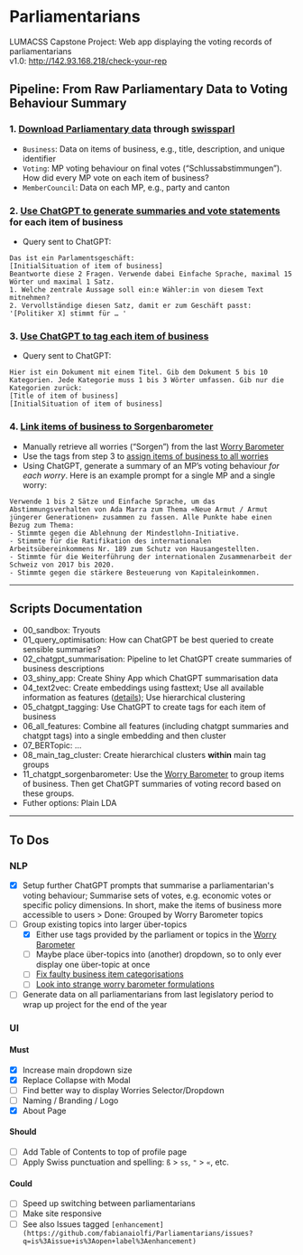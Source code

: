 # Parliamentarians

LUMACSS Capstone Project: Web app displaying the voting records of parliamentarians  
v1.0: http://142.93.168.218/check-your-rep

## Pipeline: From Raw Parliamentary Data to Voting Behaviour Summary

### 1. [Download Parliamentary data](https://github.com/fabianaiolfi/Parliamentarians/blob/main/scripts/01_get_parl_data.R) through [swissparl](https://github.com/zumbov2/swissparl)
- `Business`: Data on items of business, e.g., title, description, and unique identifier
- `Voting`: MP voting behaviour on final votes (“Schlussabstimmungen”). How did every MP vote on each item of business?
- `MemberCouncil`: Data on each MP, e.g., party and canton

### 2. [Use ChatGPT to generate summaries and vote statements](https://github.com/fabianaiolfi/Parliamentarians/blob/main/scripts/02_chatgpt_summarisation) for each item of business
- Query sent to ChatGPT:
```
Das ist ein Parlamentsgeschäft:
[InitialSituation of item of business]
Beantworte diese 2 Fragen. Verwende dabei Einfache Sprache, maximal 15 Wörter und maximal 1 Satz.
1. Welche zentrale Aussage soll ein:e Wähler:in von diesem Text mitnehmen?
2. Vervollständige diesen Satz, damit er zum Geschäft passt: '[Politiker X] stimmt für … '
```

### 3. [Use ChatGPT to tag each item of business](https://github.com/fabianaiolfi/Parliamentarians/blob/main/scripts/05_chatgpt_tagging)
- Query sent to ChatGPT:
```
Hier ist ein Dokument mit einem Titel. Gib dem Dokument 5 bis 10 Kategorien. Jede Kategorie muss 1 bis 3 Wörter umfassen. Gib nur die Kategorien zurück:
[Title of item of business]
[InitialSituation of item of business]
```

### 4. [Link items of business to Sorgenbarometer](https://github.com/fabianaiolfi/Parliamentarians/tree/main/scripts/11_chatgpt_sorgenbarometer)
- Manually retrieve all worries (“Sorgen”) from the last [Worry Barometer](https://www.credit-suisse.com/about-us/en/reports-research/studies-publications/worry-barometer/download-center.html)
- Use the tags from step 3 to [assign items of business to all worries](https://github.com/fabianaiolfi/Parliamentarians/blob/main/scripts/11_chatgpt_sorgenbarometer/02_preprocessing.R#L9-L108)
- Using ChatGPT, generate a summary of an MP’s voting behaviour *for each worry*. Here is an example prompt for a single MP and a single worry:
```
Verwende 1 bis 2 Sätze und Einfache Sprache, um das Abstimmungsverhalten von Ada Marra zum Thema «Neue Armut / Armut jüngerer Generationen» zusammen zu fassen. Alle Punkte habe einen Bezug zum Thema:
- Stimmte gegen die Ablehnung der Mindestlohn-Initiative.
- Stimmte für die Ratifikation des internationalen Arbeitsübereinkommens Nr. 189 zum Schutz von Hausangestellten.
- Stimmte für die Weiterführung der internationalen Zusammenarbeit der Schweiz von 2017 bis 2020.
- Stimmte gegen die stärkere Besteuerung von Kapitaleinkommen.
```

------------------------------------------------------------------------

## Scripts Documentation

-   00_sandbox: Tryouts
-   01_query_optimisation: How can ChatGPT be best queried to create sensible summaries?
-   02_chatgpt_summarisation: Pipeline to let ChatGPT create summaries of business descriptions
-   03_shiny_app: Create Shiny App which ChatGPT summarisation data
-   04_text2vec: Create embeddings using fasttext; Use all available information as features ([details](https://github.com/fabianaiolfi/Parliamentarians/blob/00f1a7fceb99fb1fdf9951c44bf74051d29cb2ec/scripts/text2vec/fasttext/04_embed.R#L115)); Use hierarchical clustering
- 05_chatgpt_tagging: Use ChatGPT to create tags for each item of business
- 06_all_features: Combine all features (including chatgpt summaries and chatgpt tags) into a single embedding and then cluster
- 07_BERTopic: …
- 08_main_tag_cluster: Create hierarchical clusters **within** main tag groups
- 11_chatgpt_sorgenbarometer: Use the [Worry Barometer](https://www.credit-suisse.com/about-us/en/reports-research/studies-publications/worry-barometer/download-center.html) to group items of business. Then get ChatGPT summaries of voting record based on these groups.
- Futher options: Plain LDA

------------------------------------------------------------------------

## To Dos

### NLP
- [x] Setup further ChatGPT prompts that summarise a parliamentarian's voting behaviour; Summarise sets of votes, e.g. economic votes or specific policy dimensions. In short, make the items of business more accessible to users > Done: Grouped by Worry Barometer topics
- [ ] Group existing topics into larger über-topics
  - [x] Either use tags provided by the parliament or topics in the [Worry Barometer](https://www.credit-suisse.com/about-us/en/reports-research/studies-publications/worry-barometer/download-center.html)
  - [ ] Maybe place über-topics into (another) dropdown, so to only ever display one über-topic at once
  - [ ] [Fix faulty business item categorisations](https://github.com/fabianaiolfi/Parliamentarians/blob/d4864887646ac2d40570d4758eabc19623974aed/documentation/Feedback.txt#L3)
  - [ ] [Look into strange worry barometer formulations](https://github.com/fabianaiolfi/Parliamentarians/blob/d4864887646ac2d40570d4758eabc19623974aed/documentation/Feedback.txt#L13)
- [ ] Generate data on all parliamentarians from last legislatory period to wrap up project for the end of the year

### UI
#### Must
- [x] Increase main dropdown size
- [x] Replace Collapse with Modal
- [ ] Find better way to display Worries Selector/Dropdown
- [ ] Naming / Branding / Logo
- [x] About Page

#### Should
- [ ] Add Table of Contents to top of profile page
- [ ] Apply Swiss punctuation and spelling: `ß` > `ss`, `"` > `«`, etc.

#### Could
- [ ] Speed up switching between parliamentarians
- [ ] Make site responsive
- [ ] See also Issues tagged `[enhancement](https://github.com/fabianaiolfi/Parliamentarians/issues?q=is%3Aissue+is%3Aopen+label%3Aenhancement)`
